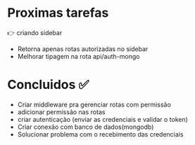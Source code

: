 # Proximas tarefas
 👉 criando sidebar
- Retorna apenas rotas autorizadas no sidebar
- Melhorar tipagem na rota api/auth-mongo


# Concluidos ✅
- Criar middleware pra gerenciar rotas com permissão
- adicionar permissão nas rotas
- criar autenticação (enviar as credenciais e validar o token)
- Criar conexão com banco de dados(mongodb)
- Solucionar problema com o recebimento das credenciais
